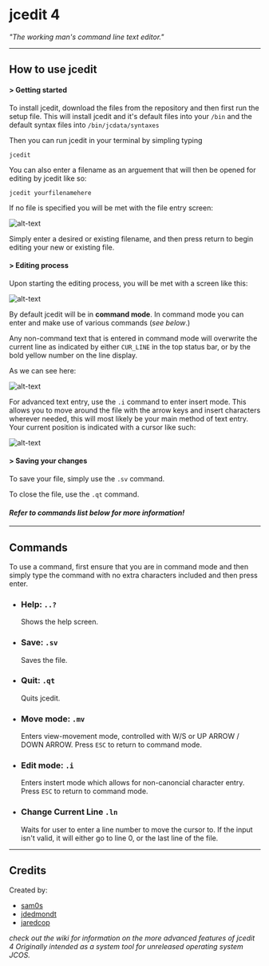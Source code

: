 # jcedit 4 
  _"The working man's command line text editor."_
  
  ---
 

## How to use jcedit

#### > Getting started

To install jcedit, download the files from the repository and then first run the setup file. This will install jcedit and it's default files into your `/bin` and the default syntax files into `/bin/jcdata/syntaxes`

Then you can run jcedit in your terminal by simpling typing
	
    jcedit

You can also enter a filename as an arguement that will then be opened for editing by jcedit like so:
	
    jcedit yourfilenamehere
    
If no file is specified you will be met with the file entry screen:

![alt-text](https://i.imgur.com/svWJjGZ.png, "File entry screen")

Simply enter a desired or existing filename, and then press return to begin editing your new or existing file.

#### > Editing process



Upon starting the editing process, you will be met with a screen like this:

![alt-text](https://i.imgur.com/j9nxKgi.png, "Initial editing screen")

By default jcedit will be in **command mode**. In command mode you can enter and make use of various commands (_see below_.)

Any non-command text that is entered in command mode will overwrite the current line as indicated by either `CUR_LINE` in the top status bar, or by the bold yellow number on the line display.

As we can see here: 

![alt-text](https://i.imgur.com/pJbQO9M.png, "Writing a file")

For advanced text entry, use the `.i` command to enter insert mode. This allows you to move around the file with the arrow keys and insert characters wherever needed, this will most likely be your main method of text entry.
Your current position is indicated with a cursor like such:

![alt-text](https://i.imgur.com/jAVGZ1t.png, "Insert mode")


#### > Saving your changes

To save your file, simply use the  `.sv` command.

To close the file, use the `.qt` command.

#### _Refer to commands list below for more information!_


---

## Commands
To use a command, first ensure that you are in command mode and then simply type the command with no extra characters included and then press enter.


- ### Help: `..?`
   Shows the help screen.

- ### Save: `.sv`
   Saves the file.

- ### Quit: `.qt`
   Quits jcedit.

- ### Move mode: `.mv`
   Enters view-movement mode, controlled with W/S or UP ARROW / DOWN ARROW.
   Press `ESC` to return to command mode.
   
- ### Edit mode: `.i`
   Enters instert mode which allows for non-canoncial character entry.
   Press `ESC` to return to command mode.
   

- ### Change Current Line `.ln`
  Waits for user to enter a line number to move the cursor to. 
  If the input isn't valid, it will either go to line 0, or the last line of the file.



---

## Credits
 
 Created by:
 	
   - [sam0s](https://github.com/sam0s "Sam")
   - [jdedmondt](http://github.com/jdedmondt "Jack")
   - [jaredcop](https://github.com/jaredcop "Jared")
   
   
_check out the wiki for information on the more advanced features of jcedit 4_
_Originally intended as a system tool for unreleased operating system JCOS._
